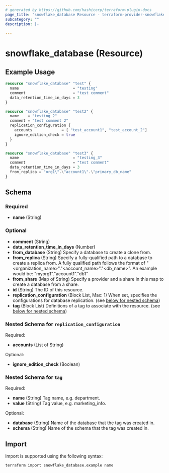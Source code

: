 ```yaml
---
# generated by https://github.com/hashicorp/terraform-plugin-docs
page_title: "snowflake_database Resource - terraform-provider-snowflake"
subcategory: ""
description: |-
  
---
```


# snowflake_database (Resource)



## Example Usage

```terraform
resource "snowflake_database" "test" {
  name                        = "testing"
  comment                     = "test comment"
  data_retention_time_in_days = 3
}

resource "snowflake_database" "test2" {
  name    = "testing_2"
  comment = "test comment 2"
  replication_configuration {
    accounts             = [ "test_account1", "test_account_2"]
    ignore_edition_check = true
  }
}

resource "snowflake_database" "test3" {
  name                        = "testing_3"
  comment                     = "test comment"
  data_retention_time_in_days = 3
  from_replica = "org1\".\"account1\".\"primary_db_name"
}
```

<!-- schema generated by tfplugindocs -->
## Schema

### Required

- **name** (String)

### Optional

- **comment** (String)
- **data_retention_time_in_days** (Number)
- **from_database** (String) Specify a database to create a clone from.
- **from_replica** (String) Specify a fully-qualified path to a database to create a replica from. A fully qualified path follows the format of "<organization_name>"."<account_name>"."<db_name>". An example would be: "myorg1"."account1"."db1"
- **from_share** (Map of String) Specify a provider and a share in this map to create a database from a share.
- **id** (String) The ID of this resource.
- **replication_configuration** (Block List, Max: 1) When set, specifies the configurations for database replication. (see [below for nested schema](#nestedblock--replication_configuration))
- **tag** (Block List) Definitions of a tag to associate with the resource. (see [below for nested schema](#nestedblock--tag))

<a id="nestedblock--replication_configuration"></a>
### Nested Schema for `replication_configuration`

Required:

- **accounts** (List of String)

Optional:

- **ignore_edition_check** (Boolean)


<a id="nestedblock--tag"></a>
### Nested Schema for `tag`

Required:

- **name** (String) Tag name, e.g. department.
- **value** (String) Tag value, e.g. marketing_info.

Optional:

- **database** (String) Name of the database that the tag was created in.
- **schema** (String) Name of the schema that the tag was created in.

## Import

Import is supported using the following syntax:

```shell
terraform import snowflake_database.example name
```
